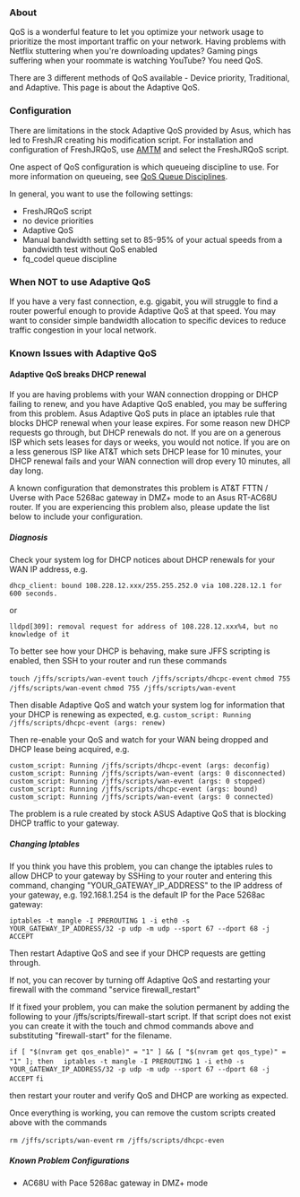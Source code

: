 ### About
QoS is a wonderful feature to let you optimize your network usage to prioritize the most important traffic on your network.  Having problems with Netflix stuttering when you're downloading updates?  Gaming pings suffering when your roommate is watching YouTube?  You need QoS.

There are 3 different methods of QoS available - Device priority, Traditional, and Adaptive.  This page is about the Adaptive QoS.

### Configuration

There are limitations in the stock Adaptive QoS provided by Asus, which has led to FreshJR creating his modification script.  For installation and configuration of FreshJRQoS, use [AMTM](/RMerl/asuswrt-merlin.ng/wiki/AMTM) and select the FreshJRQoS script.

One aspect of QoS configuration is which queueing discipline to use.  For more information on queueing, see [QoS Queue Disciplines](/RMerl/asuswrt-merlin.ng/wiki/QoS-Queue-Disciplines).

In general, you want to use the following settings:
* FreshJRQoS script
* no device priorities
* Adaptive QoS
* Manual bandwidth setting set to 85-95% of your actual speeds from a bandwidth test without QoS enabled
* fq_codel queue discipline

### When NOT to use Adaptive QoS

If you have a very fast connection, e.g. gigabit, you will struggle to find a router powerful enough to provide Adaptive QoS at that speed. You may want to consider simple bandwidth allocation to specific devices to reduce traffic congestion in your local network.

### Known Issues with Adaptive QoS

#### Adaptive QoS breaks DHCP renewal

If you are having problems with your WAN connection dropping or DHCP failing to renew, and you have Adaptive QoS enabled, you may be suffering from this problem.  Asus Adaptive QoS puts in place an iptables rule that blocks DHCP renewal when your lease expires.  For some reason new DHCP requests go through, but DHCP renewals do not.  If you are on a generous ISP which sets leases for days or weeks, you would not notice.  If you are on a less generous ISP like AT&T which sets DHCP lease for 10 minutes, your DHCP renewal fails and your WAN connection will drop every 10 minutes, all day long.

A known configuration that demonstrates this problem is AT&T FTTN / Uverse with Pace 5268ac gateway in DMZ+ mode to an Asus RT-AC68U router.  If you are experiencing this problem also, please update the list below to include your configuration.

##### Diagnosis

Check your system log for DHCP notices about DHCP renewals for your WAN IP address, e.g.

`dhcp_client: bound 108.228.12.xxx/255.255.252.0 via 108.228.12.1 for 600 seconds.`

or

`lldpd[309]: removal request for address of 108.228.12.xxx%4, but no knowledge of it`

To better see how your DHCP is behaving, make sure JFFS scripting is enabled, then SSH to your router and run these commands

`touch /jffs/scripts/wan-event`
`touch /jffs/scripts/dhcpc-event`
`chmod 755 /jffs/scripts/wan-event`
`chmod 755 /jffs/scripts/wan-event`

Then disable Adaptive QoS and watch your system log for information that your DHCP is renewing as expected, e.g.
`custom_script: Running /jffs/scripts/dhcpc-event (args: renew)`

Then re-enable your QoS and watch for your WAN being dropped and DHCP lease being acquired, e.g.

`custom_script: Running /jffs/scripts/dhcpc-event (args: deconfig)`
`custom_script: Running /jffs/scripts/wan-event (args: 0 disconnected)`
`custom_script: Running /jffs/scripts/wan-event (args: 0 stopped)`
`custom_script: Running /jffs/scripts/dhcpc-event (args: bound)`
`custom_script: Running /jffs/scripts/wan-event (args: 0 connected)`

The problem is a rule created by stock ASUS Adaptive QoS that is blocking DHCP traffic to your gateway.

##### Changing Iptables

If you think you have this problem, you can change the iptables rules to allow DHCP to your gateway by SSHing to your router and entering this command, changing "YOUR_GATEWAY_IP_ADDRESS" to the IP address of your gateway, e.g. 192.168.1.254 is the default IP for the Pace 5268ac gateway:

`iptables -t mangle -I PREROUTING 1 -i eth0 -s YOUR_GATEWAY_IP_ADDRESS/32 -p udp -m udp --sport 67 --dport 68 -j ACCEPT`

Then restart Adaptive QoS and see if your DHCP requests are getting through.

If not, you can recover by turning off Adaptive QoS and restarting your firewall with the command "service firewall_restart"

If it fixed your problem, you can make the solution permanent by adding the following to your /jffs/scripts/firewall-start script.  If that script does not exist you can create it with the touch and chmod commands above and substituting "firewall-start" for the filename.

`if [ "$(nvram get qos_enable)" = "1" ] && [ "$(nvram get qos_type)" = "1" ]; then`
`  iptables -t mangle -I PREROUTING 1 -i eth0 -s YOUR_GATEWAY_IP_ADDRESS/32 -p udp -m udp --sport 67 --dport 68 -j ACCEPT`
`fi`

then restart your router and verify QoS and DHCP are working as expected.

Once everything is working, you can remove the custom scripts created above with the commands

`rm /jffs/scripts/wan-event`
`rm /jffs/scripts/dhcpc-even`

##### Known Problem Configurations
* AC68U with Pace 5268ac gateway in DMZ+ mode
